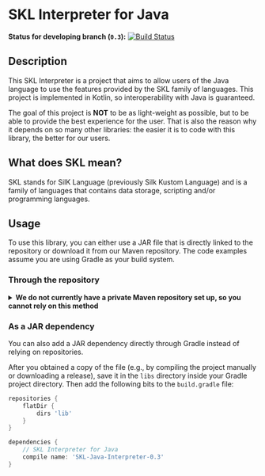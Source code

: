 # SKL Interpreter for Java
**Status for developing branch (`0.3`):** [![Build Status](https://travis-ci.org/TheSilkMiner/SKL-Java-Interpreter.svg?branch=0.3)](https://travis-ci.org/TheSilkMiner/SKL-Java-Interpreter)

## Description
This SKL Interpreter is a project that aims to allow users of the Java language to use the features provided by the SKL family of languages.
This project is implemented in Kotlin, so interoperability with Java is guaranteed.

The goal of this project is <strong>NOT</strong> to be as light-weight as possible, but to be able to provide the best experience for the user.
That is also the reason why it depends on so many other libraries: the easier it is to code with this library, the better for our users.

## What does SKL mean?
SKL stands for SilK Language (previously Silk Kustom Language) and is a family of languages that contains data storage, scripting and/or programming languages.

## Usage
To use this library, you can either use a JAR file that is directly linked to the repository or download it from our Maven repository.
The code examples assume you are using Gradle as your build system.

### Through the repository
<details><summary><strong>We do not currently have a private Maven repository set up, so you cannot rely on this method</strong></summary>
First add the repository to the `repositories` Gradle block, then specify it as a compile-time dependency.

```gradle
repositories {
    maven {
        name: "Silk's Private Repo"
        url: 'https://maven.thesilkminer.net/private'
    }
}

dependencies {
    // SKL Interpreter for Java
    compile group: 'net.thesilkminer.skl.interpreter', name: 'SKL-Java-Interpreter', version: '0.3'
}
```
</details>

### As a JAR dependency
You can also add a JAR dependency directly through Gradle instead of relying on repositories.

After you obtained a copy of the file (e.g., by compiling the project manually or downloading a release), save it in the `libs` directory inside your Gradle project directory.
Then add the following bits to the `build.gradle` file:

```gradle
repositories {
    flatDir {
        dirs 'lib'
    }
}

dependencies {
    // SKL Interpreter for Java
    compile name: 'SKL-Java-Interpreter-0.3'
}
```

